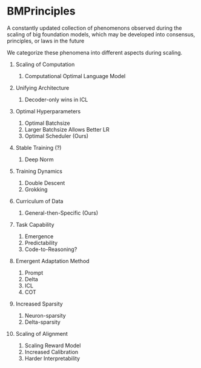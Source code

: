 # BMPrinciples
A constantly updated collection of phenomenons observed during the scaling of big foundation models, which may be developed into consensus, principles, or laws in the future

We categorize these phenomena into different aspects during scaling.


1. Scaling of Computation
   1. Computational Optimal Language Model
   
2. Unifying Architecture
   1. Decoder-only wins in ICL
   
3. Optimal Hyperparameters
   1. Optimal Batchsize 
   2. Larger Batchsize Allows Better LR
   3. Optimal Scheduler (Ours)

4. Stable Training (?)
   1. Deep Norm
   
5. Training Dynamics
   1. Double Descent
   2. Grokking
   
6. Curriculum of Data
   1. General-then-Specific (Ours)

7. Task Capability
   1. Emergence
   2. Predictability
   3. Code-to-Reasoning?
   
8. Emergent Adaptation Method
   1. Prompt
   2. Delta
   3. ICL
   4. COT
   
9. Increased Sparsity
   1. Neuron-sparsity
   2. Delta-sparsity

10. Scaling of Alignment
    1.  Scaling Reward Model
    2.  Increased Calibration
    3.  Harder Interpretability
